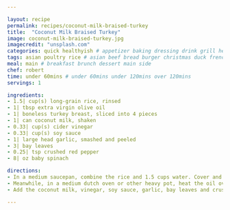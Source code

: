 ```yaml
---

layout: recipe
permalink: recipes/coconut-milk-braised-turkey 
title:  "Coconut Milk Braised Turkey"
image: coconut-milk-braised-turkey.jpg 
imagecredit: "unsplash.com" 
categories: quick healthyish # appetizer baking dressing drink grill healthyish marinade oven pickling quick raw salad sandwich sauce snack soup
tags: asian poultry rice # asian beef bread burger christmas duck french fruit indian italian mexican nuts pasta pork poultry rice seafood thanksgiving vegetarian
meal: main # breakfast brunch dessert main side
chef: robert 
time: under 60mins # under 60mins under 120mins over 120mins
servings: 1 

ingredients:
- 1.5| cup(s) long-grain rice, rinsed
- 1| tbsp extra virgin olive oil
- 1| boneless turkey breast, sliced into 4 pieces
- 1| can coconut milk, shaken
- 0.33| cup(s) cider vinegar
- 0.33| cup(s) soy sauce
- 1| large head garlic, smashed and peeled
- 3| bay leaves
- 0.25| tsp crushed red pepper
- 8| oz baby spinach

directions:
- In a medium saucepan, combine the rice and 1.5 cups water. Cover and cook over medium-low heat until the water is absorbed, about 20 minutes. Set aside, covered, for 5 minutes. Fluff with a fork.
- Meanwhile, in a medium dutch oven or other heavy pot, heat the oil over medium-high heat. Add the turkey (in batches if necessary) and cook, turning, until browned, about 8 minutes. 
- Add the coconut milk, vinegar, soy sauce, garlic, bay leaves and crushed red pepper; bring to a boil. Lower the heat, cover and simmer, turning the turkey halfway through, until the turkey is cooked through, 10 to 12 minutes.

--- 
```

